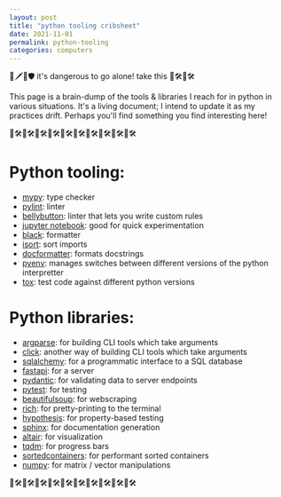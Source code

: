 ```yaml
---
layout: post
title: "python tooling cribsheet"
date: 2021-11-01
permalink: python-tooling
categories: computers
---
```

 
🧝🗡️🏹🛡️ it's dangerous to go alone! take this 🐍🛠️🐍🛠️


This page is a brain-dump of the tools & libraries I reach for in python in various situations. It's a living document; I intend to update it as my practices drift. Perhaps you'll find something you find interesting here!

🐍🛠️🐍🛠️🐍🛠️🐍🛠️🐍🛠️🐍🛠️🐍🛠️🐍🛠️🐍🛠️🐍🛠️

# Python tooling:
- [mypy](https://mypy.readthedocs.io/en/stable/): type checker
- [pylint](https://pylint.org/): linter
- [bellybutton](https://github.com/hchasestevens/bellybutton): linter that lets you write custom rules
- [jupyter notebook](https://jupyter.org/): good for quick experimentation
- [black](https://github.com/psf/black): formatter
- [isort](https://github.com/PyCQA/isort): sort imports
- [docformatter](https://pypi.org/project/docformatter/): formats docstrings
- [pyenv](https://github.com/pyenv/pyenv): manages switches between different versions of the python interpretter
- [tox](https://tox.wiki/en/latest/index.html): test code against different python versions

# Python libraries:
- [argparse](https://docs.python.org/3/library/argparse.html): for building CLI tools which take arguments
- [click](https://click.palletsprojects.com/en/8.0.x/): another way of building CLI tools which take arguments
- [sqlalchemy](https://www.sqlalchemy.org/): for a programmatic interface to a SQL database
- [fastapi](https://fastapi.tiangolo.com/): for a server
- [pydantic](https://pydantic-docs.helpmanual.io/): for validating data to server endpoints
- [pytest](https://docs.pytest.org/en/6.2.x/): for testing
- [beautifulsoup](https://www.crummy.com/software/BeautifulSoup/bs4/doc/): for webscraping
- [rich](https://github.com/willmcgugan/rich): for pretty-printing to the terminal
- [hypothesis](https://hypothesis.readthedocs.io/en/latest/): for property-based testing
- [sphinx](https://www.sphinx-doc.org/en/master/): for documentation generation
- [altair](https://altair-viz.github.io/): for visualization
- [tqdm](https://github.com/tqdm/tqdm): for progress bars
- [sortedcontainers](http://www.grantjenks.com/docs/sortedcontainers/): for performant sorted containers
- [numpy](https://numpy.org/doc/stable/release/1.20.0-notes.html): for matrix / vector manipulations

🐍🛠️🐍🛠️🐍🛠️🐍🛠️🐍🛠️🐍🛠️🐍🛠️🐍🛠️🐍🛠️🐍🛠️